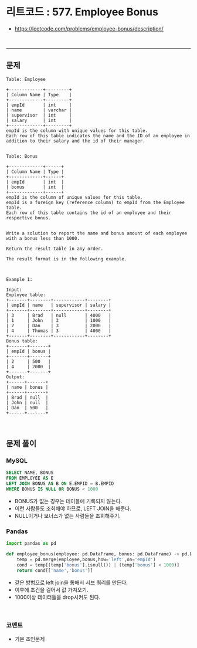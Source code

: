 # 리트코드 : 577. Employee Bonus
* https://leetcode.com/problems/employee-bonus/description/
<br>

---

## 문제
```text
Table: Employee

+-------------+---------+
| Column Name | Type    |
+-------------+---------+
| empId       | int     |
| name        | varchar |
| supervisor  | int     |
| salary      | int     |
+-------------+---------+
empId is the column with unique values for this table.
Each row of this table indicates the name and the ID of an employee in addition to their salary and the id of their manager.
 

Table: Bonus

+-------------+------+
| Column Name | Type |
+-------------+------+
| empId       | int  |
| bonus       | int  |
+-------------+------+
empId is the column of unique values for this table.
empId is a foreign key (reference column) to empId from the Employee table.
Each row of this table contains the id of an employee and their respective bonus.
 

Write a solution to report the name and bonus amount of each employee with a bonus less than 1000.

Return the result table in any order.

The result format is in the following example.

 

Example 1:

Input: 
Employee table:
+-------+--------+------------+--------+
| empId | name   | supervisor | salary |
+-------+--------+------------+--------+
| 3     | Brad   | null       | 4000   |
| 1     | John   | 3          | 1000   |
| 2     | Dan    | 3          | 2000   |
| 4     | Thomas | 3          | 4000   |
+-------+--------+------------+--------+
Bonus table:
+-------+-------+
| empId | bonus |
+-------+-------+
| 2     | 500   |
| 4     | 2000  |
+-------+-------+
Output: 
+------+-------+
| name | bonus |
+------+-------+
| Brad | null  |
| John | null  |
| Dan  | 500   |
+------+-------+

```

<br>

## 문제 풀이

### **MySQL**
```SQL
SELECT NAME, BONUS
FROM EMPLOYEE AS E
LEFT JOIN BONUS AS B ON E.EMPID = B.EMPID
WHERE BONUS IS NULL OR BONUS < 1000
```

* BONUS가 없는 경우는 테이블에 기록되지 않는다.
* 이런 사람들도 조회해야 하므로, LEFT JOIN을 해준다.
* NULL이거나 보너스가 없는 사람들을 조회해주기.
  
### **Pandas**
```python
import pandas as pd

def employee_bonus(employee: pd.DataFrame, bonus: pd.DataFrame) -> pd.DataFrame:
    temp = pd.merge(employee,bonus,how='left',on='empId')
    cond = temp[(temp['bonus'].isnull()) | (temp['bonus'] < 1000)]
    return cond[['name','bonus']]
```

* 같은 방법으로 left join을 통해서 서브 쿼리를 만든다.
* 이후에 조건을 걸어서 값 가져오기.
* 1000이상 데이터들을 drop시켜도 된다.
  
<br>

### **코멘트**
* 기본 조인문제
